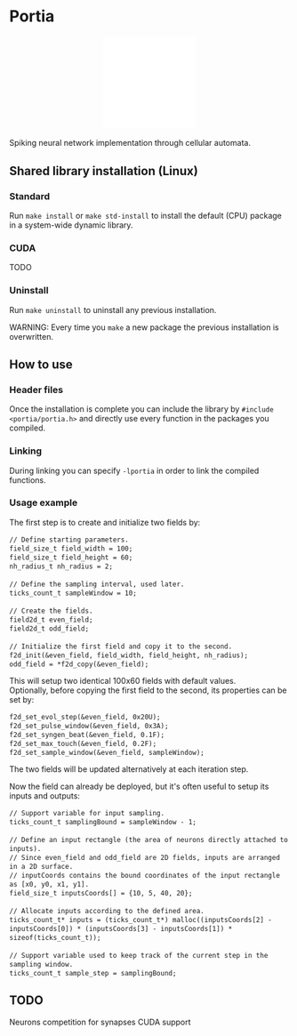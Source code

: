 # Portia
<p align="center" width="100%">
    <img width="33%" src="/portia.png"> 
</p>
Spiking neural network implementation through cellular automata.<br/>

## Shared library installation (Linux)
### Standard
Run `make install` or `make std-install` to install the default (CPU) package in a system-wide dynamic library.<br/>

### CUDA
TODO

### Uninstall
Run `make uninstall` to uninstall any previous installation.

WARNING: Every time you `make` a new package the previous installation is overwritten.

## How to use
### Header files
Once the installation is complete you can include the library by `#include <portia/portia.h>` and directly use every function in the packages you compiled.<br/>

### Linking
During linking you can specify `-lportia` in order to link the compiled functions.

### Usage example
The first step is to create and initialize two fields by:
```
// Define starting parameters.
field_size_t field_width = 100;
field_size_t field_height = 60;
nh_radius_t nh_radius = 2;

// Define the sampling interval, used later.
ticks_count_t sampleWindow = 10;

// Create the fields.
field2d_t even_field;
field2d_t odd_field;

// Initialize the first field and copy it to the second.
f2d_init(&even_field, field_width, field_height, nh_radius);
odd_field = *f2d_copy(&even_field);
```
This will setup two identical 100x60 fields with default values.<br/>
Optionally, before copying the first field to the second, its properties can be set by:
```
f2d_set_evol_step(&even_field, 0x20U);
f2d_set_pulse_window(&even_field, 0x3A);
f2d_set_syngen_beat(&even_field, 0.1F);
f2d_set_max_touch(&even_field, 0.2F);
f2d_set_sample_window(&even_field, sampleWindow);
```
The two fields will be updated alternatively at each iteration step.

Now the field can already be deployed, but it's often useful to setup its inputs and outputs:
```
// Support variable for input sampling.
ticks_count_t samplingBound = sampleWindow - 1;

// Define an input rectangle (the area of neurons directly attached to inputs).
// Since even_field and odd_field are 2D fields, inputs are arranged in a 2D surface.
// inputCoords contains the bound coordinates of the input rectangle as [x0, y0, x1, y1].
field_size_t inputsCoords[] = {10, 5, 40, 20};

// Allocate inputs according to the defined area.
ticks_count_t* inputs = (ticks_count_t*) malloc((inputsCoords[2] - inputsCoords[0]) * (inputsCoords[3] - inputsCoords[1]) * sizeof(ticks_count_t));

// Support variable used to keep track of the current step in the sampling window.
ticks_count_t sample_step = samplingBound;
```

## TODO
Neurons competition for synapses
CUDA support
